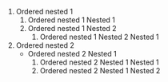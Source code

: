 1. Ordered nested 1
   1. Ordered nested 1 Nested 1
   1. Ordered nested 1 Nested 2
      1. Ordered nested 1 Nested 2 Nested 1
2. Ordered nested 2
    - Ordered nested 2 Nested 1
        1. Ordered nested 2 Nested 1 Nested 1
        1. Ordered nested 2 Nested 1 Nested 2